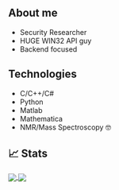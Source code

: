 ## About me
- Security Researcher
- HUGE WIN32 API guy
- Backend focused

## Technologies
- C/C++/C#
- Python
- Matlab
- Mathematica
- NMR/Mass Spectroscopy 🤓

## 📈 Stats
<a href="https://github.com/rhymenaucerous">
  <img align="center" src="https://github-readme-stats.vercel.app/api?username=rhymenaucerous&show_icons=true&theme=github_dark" />
</a>
<a href="https://github.com/rhymenaucerous">
  <img align="center" src="https://github-readme-stats.vercel.app/api/top-langs/?username=rhymenaucerous&layout=compact&theme=github_dark&langs_count=10" />
</a>
